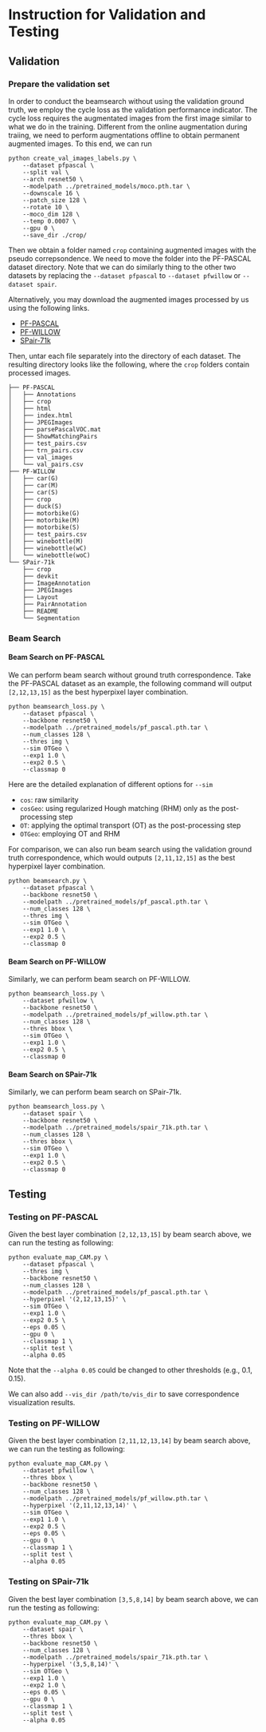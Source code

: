 # Instruction for Validation and Testing

## Validation

### Prepare the validation set

In order to conduct the beamsearch without using the validation ground truth, we employ the cycle loss
as the validation performance indicator. The cycle loss requires the augmentated images from the first
image similar to what we do in the training. Different from the online augmentation during traiing, we
need to perform augmentations offline to obtain permanent augmented images. To this end, we can run

```
python create_val_images_labels.py \
    --dataset pfpascal \
    --split val \
    --arch resnet50 \
    --modelpath ../pretrained_models/moco.pth.tar \
    --downscale 16 \
    --patch_size 128 \
    --rotate 10 \
    --moco_dim 128 \
    --temp 0.0007 \
    --gpu 0 \
    --save_dir ./crop/
```
Then we obtain a folder named `crop` containing augmented images with the pseudo correpsondence.
We need to move the folder into the PF-PASCAL dataset directory. Note that we can do similarly thing
to the other two datasets by replacing the `--dataset pfpascal` to `--dataset pfwillow` or
`--dataset spair`.

Alternatively, you may download the augmented images processed by us using the following links.

- [PF-PASCAL](http://vllab1.ucmerced.edu/~taihong/ContrastiveCorrespondence/datasets_crop/PF-PASCAL-crop.tar)
- [PF-WILLOW](http://vllab1.ucmerced.edu/~taihong/ContrastiveCorrespondence/datasets_crop/PF-WILLOW-crop.tar)
- [SPair-71k](http://vllab1.ucmerced.edu/~taihong/ContrastiveCorrespondence/datasets_crop/SPair-71k-crop.tar)

Then, untar each file separately into the directory of each dataset. The resulting directory looks like the
following, where the `crop` folders contain processed images.
```
├── PF-PASCAL
│   ├── Annotations
│   ├── crop
│   ├── html
│   ├── index.html
│   ├── JPEGImages
│   ├── parsePascalVOC.mat
│   ├── ShowMatchingPairs
│   ├── test_pairs.csv
│   ├── trn_pairs.csv
│   ├── val_images
│   └── val_pairs.csv
├── PF-WILLOW
│   ├── car(G)
│   ├── car(M)
│   ├── car(S)
│   ├── crop
│   ├── duck(S)
│   ├── motorbike(G)
│   ├── motorbike(M)
│   ├── motorbike(S)
│   ├── test_pairs.csv
│   ├── winebottle(M)
│   ├── winebottle(wC)
│   └── winebottle(woC)
└── SPair-71k
    ├── crop
    ├── devkit
    ├── ImageAnnotation
    ├── JPEGImages
    ├── Layout
    ├── PairAnnotation
    ├── README
    └── Segmentation
```


### Beam Search

#### Beam Search on PF-PASCAL

We can perform beam search without ground truth correspondence. Take the PF-PASCAL dataset as an
example, the following command will output `[2,12,13,15]` as the best hyperpixel layer combination.

```
python beamsearch_loss.py \
    --dataset pfpascal \
    --backbone resnet50 \
    --modelpath ../pretrained_models/pf_pascal.pth.tar \
    --num_classes 128 \
    --thres img \
    --sim OTGeo \
    --exp1 1.0 \
    --exp2 0.5 \
    --classmap 0
```
Here are the detailed explanation of different options for `--sim`
- `cos`: raw similarity
- `cosGeo`: using regularized Hough matching (RHM) only as the post-processing step
- `OT`: applying the optimal transport (OT) as the post-processing step
- `OTGeo`: employing OT and RHM


For comparison, we can also run beam search using the validation ground truth correspondence,
which would outputs `[2,11,12,15]` as the best hyperpixel layer combination.
```
python beamsearch.py \
    --dataset pfpascal \
    --backbone resnet50 \
    --modelpath ../pretrained_models/pf_pascal.pth.tar \
    --num_classes 128 \
    --thres img \
    --sim OTGeo \
    --exp1 1.0 \
    --exp2 0.5 \
    --classmap 0
```

#### Beam Search on PF-WILLOW

Similarly, we can perform beam search on PF-WILLOW.
```
python beamsearch_loss.py \
    --dataset pfwillow \
    --backbone resnet50 \
    --modelpath ../pretrained_models/pf_willow.pth.tar \
    --num_classes 128 \
    --thres bbox \
    --sim OTGeo \
    --exp1 1.0 \
    --exp2 0.5 \
    --classmap 0
```

#### Beam Search on SPair-71k

Similarly, we can perform beam search on SPair-71k.
```
python beamsearch_loss.py \
    --dataset spair \
    --backbone resnet50 \
    --modelpath ../pretrained_models/spair_71k.pth.tar \
    --num_classes 128 \
    --thres bbox \
    --sim OTGeo \
    --exp1 1.0 \
    --exp2 0.5 \
    --classmap 0
```


## Testing

### Testing on PF-PASCAL

Given the best layer combination `[2,12,13,15]` by beam search above, we can run the testing as following:
```
python evaluate_map_CAM.py \
    --dataset pfpascal \
    --thres img \
    --backbone resnet50 \
    --num_classes 128 \
    --modelpath ../pretrained_models/pf_pascal.pth.tar \
    --hyperpixel '(2,12,13,15)' \
    --sim OTGeo \
    --exp1 1.0 \
    --exp2 0.5 \
    --eps 0.05 \
    --gpu 0 \
    --classmap 1 \
    --split test \
    --alpha 0.05
```
Note that the `--alpha 0.05` could be changed to other thresholds (e.g., 0.1, 0.15).

We can also add `--vis_dir /path/to/vis_dir` to save correspondence visualization results.

### Testing on PF-WILLOW

Given the best layer combination `[2,11,12,13,14]` by beam search above, we can run the testing as following:
```
python evaluate_map_CAM.py \
    --dataset pfwillow \
    --thres bbox \
    --backbone resnet50 \
    --num_classes 128 \
    --modelpath ../pretrained_models/pf_willow.pth.tar \
    --hyperpixel '(2,11,12,13,14)' \
    --sim OTGeo \
    --exp1 1.0 \
    --exp2 0.5 \
    --eps 0.05 \
    --gpu 0 \
    --classmap 1 \
    --split test \
    --alpha 0.05
```

### Testing on SPair-71k

Given the best layer combination `[3,5,8,14]` by beam search above, we can run the testing as following:
```
python evaluate_map_CAM.py \
    --dataset spair \
    --thres bbox \
    --backbone resnet50 \
    --num_classes 128 \
    --modelpath ../pretrained_models/spair_71k.pth.tar \
    --hyperpixel '(3,5,8,14)' \
    --sim OTGeo \
    --exp1 1.0 \
    --exp2 1.0 \
    --eps 0.05 \
    --gpu 0 \
    --classmap 1 \
    --split test \
    --alpha 0.05
```

